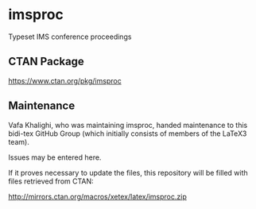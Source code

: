 # imsproc
Typeset IMS conference proceedings

## CTAN Package
 https://www.ctan.org/pkg/imsproc



## Maintenance
Vafa Khalighi, who was maintaining imsproc, handed maintenance to this bidi-tex
GitHub Group (which initially consists of members of the LaTeX3 team).

Issues may be entered here.

If it proves necessary to update the files, this repository will
be filled with files retrieved from CTAN:

http://mirrors.ctan.org/macros/xetex/latex/imsproc.zip


